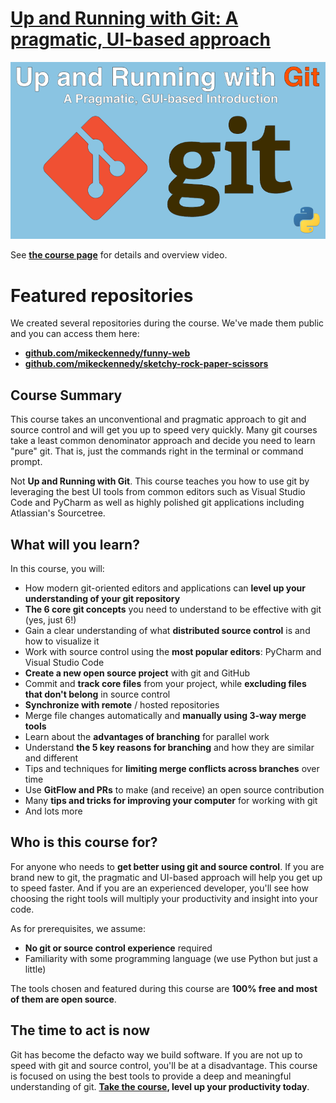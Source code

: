# [Up and Running with Git: A pragmatic, UI-based approach](https://training.talkpython.fm/courses/up-and-running-with-git-a-pragmatic-ui-based-introduction)

[![](./readme_resources/pragmatic-git.png)](https://training.talkpython.fm/courses/up-and-running-with-git-a-pragmatic-ui-based-introduction)

See **[the course page](https://training.talkpython.fm/courses/up-and-running-with-git-a-pragmatic-ui-based-introduction)** for details and overview video.

# Featured repositories

We created several repositories during the course. We've made them public and you can access them here:

* **[github.com/mikeckennedy/funny-web](https://github.com/mikeckennedy/funny-web)**
* **[github.com/mikeckennedy/sketchy-rock-paper-scissors](https://github.com/mikeckennedy/sketchy-rock-paper-scissors)**

## Course Summary

This course takes an unconventional and pragmatic approach to git and source control and will get you up to speed very quickly. Many git courses take a least common denominator approach and decide you need to learn "pure" git. That is, just the commands right in the terminal or command prompt.

Not **Up and Running with Git**. This course teaches you how to use git by leveraging the best UI tools from common editors such as Visual Studio Code and PyCharm as well as highly polished git applications including Atlassian's Sourcetree.

## What will you learn?

In this course, you will:

- How modern git-oriented editors and applications can **level up your understanding of your git repository**
- **The 6 core git concepts** you need to understand to be effective with git (yes, just 6!)
- Gain a clear understanding of what **distributed source control** is and how to visualize it
- Work with source control using the **most popular editors**: PyCharm and Visual Studio Code
- **Create a new open source project** with git and GitHub
- Commit and **track core files** from your project, while **excluding files that don't belong** in source control
- **Synchronize with remote** / hosted repositories
- Merge file changes automatically and **manually using 3-way merge tools**
- Learn about the **advantages of branching** for parallel work
- Understand **the 5 key reasons for branching** and how they are similar and different
- Tips and techniques for **limiting merge conflicts across branches** over time
- Use **GitFlow and PRs** to make (and receive) an open source contribution
- Many **tips and tricks for improving your computer** for working with git
- And lots more

## Who is this course for?

For anyone who needs to **get better using git and source control**. If you are brand new to git, the pragmatic and UI-based approach will help you get up to speed faster. And if you are an experienced developer, you'll see how choosing the right tools will multiply your productivity and insight into your code.

As for prerequisites, we assume:

- **No git or source control experience** required
- Familiarity with some programming language (we use Python but just a little)

The tools chosen and featured during this course are **100% free and most of them are open source**.

## The time to act is now

Git has become the defacto way we build software. If you are not up to speed with git and source control, you'll be at a disadvantage. This course is focused on using the best tools to provide a deep and meaningful understanding of git. **[Take the course](https://training.talkpython.fm/courses/up-and-running-with-git-a-pragmatic-ui-based-introduction), level up your productivity today**.

